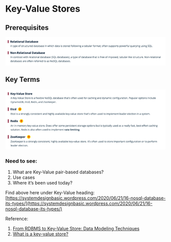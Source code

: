 # Key-Value Stores

## Prerequisites
![](/Images/KeyValueStores01.png)

## Key Terms
![](/Images/KeyValueStores02.png)

### Need to see:

1. What are Key-Value pair-based databases?
2. Use cases
3. Where it’s been used today?

Find above here under Key-Value heading: [https://systemdesignbasic.wordpress.com/2020/06/21/16-nosql-database-its-types/](https://systemdesignbasic.wordpress.com/2020/06/21/16-nosql-database-its-types/)

Reference:

1. [From RDBMS to Key-Value Store: Data Modeling Techniques](https://medium.com/@wishmithasmendis/from-rdbms-to-key-value-store-data-modeling-techniques-a2874906bc46)
2. [What is a key-value store?](https://hazelcast.com/glossary/key-value-store/)
